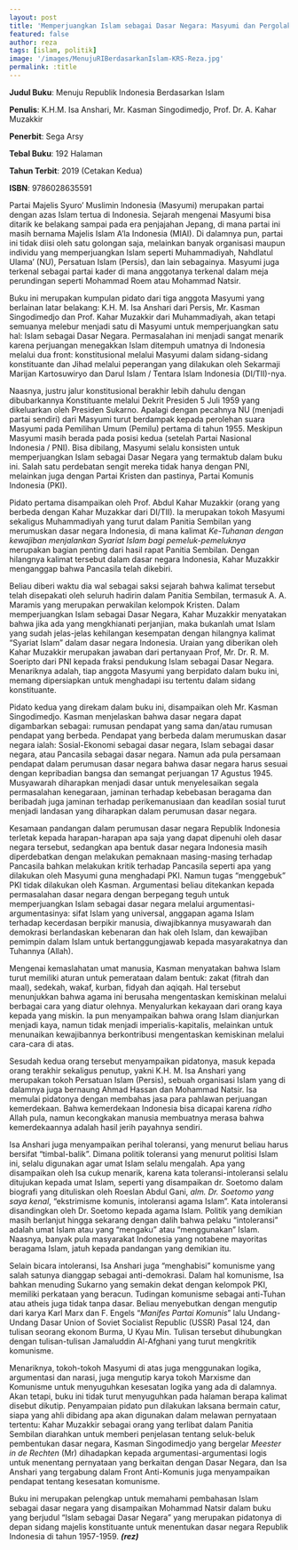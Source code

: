 ```yaml
---
layout: post
title: 'Memperjuangkan Islam sebagai Dasar Negara: Masyumi dan Pergolakan Konstituante'
featured: false
author: reza
tags: [islam, politik]
image: '/images/MenujuRIBerdasarkanIslam-KRS-Reza.jpg'
permalink: :title
---
```


**Judul Buku**: Menuju Republik Indonesia Berdasarkan Islam

**Penulis**: K.H.M. Isa Anshari, Mr. Kasman Singodimedjo, Prof. Dr. A. Kahar Muzakkir

**Penerbit**: Sega Arsy

**Tebal Buku**: 192 Halaman

**Tahun Terbit**: 2019 (Cetakan Kedua)

**ISBN**: 9786028635591

Partai Majelis Syuro’ Muslimin Indonesia (Masyumi) merupakan partai dengan azas Islam tertua di Indonesia. Sejarah mengenai Masyumi bisa ditarik ke belakang sampai pada era penjajahan Jepang, di mana partai ini masih bernama Majelis Islam A’la Indonesia (MIAI). Di dalamnya pun, partai ini tidak diisi oleh satu golongan saja, melainkan banyak organisasi maupun individu yang memperjuangkan Islam seperti Muhammadiyah, Nahdlatul Ulama’ (NU), Persatuan Islam (Persis), dan lain sebagainya. Masyumi juga terkenal sebagai partai kader di mana anggotanya terkenal dalam meja perundingan seperti Mohammad Roem atau Mohammad Natsir.

Buku ini merupakan kumpulan pidato dari tiga anggota Masyumi yang berlainan latar belakang: K.H. M. Isa Anshari dari Persis, Mr. Kasman Singodimedjo dan Prof. Kahar Muzakkir dari Muhammadiyah, akan tetapi semuanya melebur menjadi satu di Masyumi untuk memperjuangkan satu hal: Islam sebagai Dasar Negara. Permasalahan ini menjadi sangat menarik karena perjuangan menegakkan Islam ditempuh umatnya di Indonesia melalui dua front: konstitusional melalui Masyumi dalam sidang-sidang konstituante dan Jihad melalui peperangan yang dilakukan oleh Sekarmaji Marijan Kartosuwiryo dan Darul Islam / Tentara Islam Indonesia (DI/TII)-nya.

Naasnya, justru jalur konstitusional berakhir lebih dahulu dengan dibubarkannya Konstituante melalui Dekrit Presiden 5 Juli 1959 yang dikeluarkan oleh Presiden Sukarno. Apalagi dengan pecahnya NU (menjadi partai sendiri) dari Masyumi turut berdampak kepada perolehan suara Masyumi pada Pemilihan Umum (Pemilu) pertama di tahun 1955. Meskipun Masyumi masih berada pada posisi kedua (setelah Partai Nasional Indonesia / PNI). Bisa dibilang, Masyumi selalu konsisten untuk memperjuangkan Islam sebagai Dasar Negara yang termaktub dalam buku ini. Salah satu perdebatan sengit mereka tidak hanya dengan PNI, melainkan juga dengan Partai Kristen dan pastinya, Partai Komunis Indonesia (PKI).

Pidato pertama disampaikan oleh Prof. Abdul Kahar Muzakkir (orang yang berbeda dengan Kahar Muzakkar dari DI/TII). Ia merupakan tokoh Masyumi sekaligus Muhammadiyah yang turut dalam Panitia Sembilan yang merumuskan dasar negara Indonesia, di mana kalimat _Ke-Tuhanan dengan kewajiban menjalankan Syariat Islam bagi pemeluk-pemeluknya_ merupakan bagian penting dari hasil rapat Panitia Sembilan. Dengan hilangnya kalimat tersebut dalam dasar negara Indonesia, Kahar Muzakkir menganggap bahwa Pancasila telah dikebiri.

Beliau diberi waktu dia wal sebagai saksi sejarah bahwa kalimat tersebut telah disepakati oleh seluruh hadirin dalam Panitia Sembilan, termasuk A. A. Maramis yang merupakan perwakilan kelompok Kristen. Dalam memperjuangkan Islam sebagai Dasar Negara, Kahar Muzakkir menyatakan bahwa jika ada yang mengkhianati perjanjian, maka bukanlah umat Islam yang sudah jelas-jelas kehilangan kesempatan dengan hilangnya kalimat “Syariat Islam” dalam dasar negara Indonesia. Uraian yang diberikan oleh Kahar Muzakkir merupakan jawaban dari pertanyaan Prof, Mr. Dr. R. M. Soeripto dari PNI kepada fraksi pendukung Islam sebagai Dasar Negara. Menariknya adalah, tiap anggota Masyumi yang berpidato dalam buku ini, memang dipersiapkan untuk menghadapi isu tertentu dalam sidang konstituante.

Pidato kedua yang direkam dalam buku ini, disampaikan oleh Mr. Kasman Singodimedjo. Kasman menjelaskan bahwa dasar negara dapat digambarkan sebagai: rumusan pendapat yang sama dan/atau rumusan pendapat yang berbeda. Pendapat yang berbeda dalam merumuskan dasar negara ialah: Sosial-Ekonomi sebagai dasar negara, Islam sebagai dasar negara, atau Pancasila sebagai dasar negara. Namun ada pula persamaan pendapat dalam perumusan dasar negara bahwa dasar negara harus sesuai dengan kepribadian bangsa dan semangat perjuangan 17 Agustus 1945. Musyawarah diharapkan menjadi dasar untuk menyelesaikan segala permasalahan kenegaraan, jaminan terhadap kebebasan beragama dan beribadah juga jaminan terhadap perikemanusiaan dan keadilan sosial turut menjadi landasan yang diharapkan dalam perumusan dasar negara.

Kesamaan pandangan dalam perumusan dasar negara Republik Indonesia terletak kepada harapan-harapan apa saja yang dapat dipenuhi oleh dasar negara tersebut, sedangkan apa bentuk dasar negara Indonesia masih diperdebatkan dengan melakukan pemaknaan masing-masing terhadap Pancasila bahkan melakukan kritik terhadap Pancasila seperti apa yang dilakukan oleh Masyumi guna menghadapi PKI. Namun tugas “menggebuk” PKI tidak dilakukan oleh Kasman. Argumentasi beliau ditekankan kepada permasalahan dasar negara dengan berpegang teguh untuk memperjuangkan Islam sebagai dasar negara melalui argumentasi-argumentasinya: sifat Islam yang universal, anggapan agama Islam terhadap kecerdasan berpikir manusia, diwajibkannya musyawarah dan demokrasi berlandaskan kebenaran dan hak oleh Islam, dan kewajiban pemimpin dalam Islam untuk bertanggungjawab kepada masyarakatnya dan Tuhannya (Allah).

Mengenai kemaslahatan umat manusia, Kasman menyatakan bahwa Islam turut memiliki aturan untuk pemerataan dalam bentuk: zakat (fitrah dan maal), sedekah, wakaf, kurban, fidyah dan aqiqah. Hal tersebut menunjukkan bahwa agama ini berusaha mengentaskan kemiskinan melalui berbagai cara yang diatur olehnya. Menyalurkan kekayaan dari orang kaya kepada yang miskin. Ia pun menyampaikan bahwa orang Islam dianjurkan menjadi kaya, namun tidak menjadi imperialis-kapitalis, melainkan untuk menunaikan kewajibannya berkontribusi mengentaskan kemiskinan melalui cara-cara di atas.

Sesudah kedua orang tersebut menyampaikan pidatonya, masuk kepada orang terakhir sekaligus penutup, yakni K.H. M. Isa Anshari yang merupakan tokoh Persatuan Islam (Persis), sebuah organisasi Islam yang di dalamnya juga bernaung Ahmad Hassan dan Mohammad Natsir. Isa memulai pidatonya dengan membahas jasa para pahlawan perjuangan kemerdekaan. Bahwa kemerdekaan Indonesia bisa dicapai karena _ridho_ Allah pula, namun kecongkakan manusia membuatnya merasa bahwa kemerdekaannya adalah hasil jerih payahnya sendiri.

Isa Anshari juga menyampaikan perihal toleransi, yang menurut beliau harus bersifat “timbal-balik”. Dimana politik toleransi yang menurut politisi Islam ini, selalu digunakan agar umat Islam selalu mengalah. Apa yang disampaikan oleh Isa cukup menarik, karena kata toleransi-intoleransi selalu ditujukan kepada umat Islam, seperti yang disampaikan dr. Soetomo dalam biografi yang dituliskan oleh Roeslan Abdul Gani, _alm. Dr. Soetomo yang saya kenal_, “ekstrimisme komunis, intoleransi agama Islam”. Kata intoleransi disandingkan oleh Dr. Soetomo kepada agama Islam. Politik yang demikian masih berlanjut hingga sekarang dengan dalih bahwa pelaku “intoleransi” adalah umat Islam atau yang “mengaku” atau “menggunakan” Islam. Naasnya, banyak pula masyarakat Indonesia yang notabene mayoritas beragama Islam, jatuh kepada pandangan yang demikian itu.

Selain bicara intoleransi, Isa Anshari juga “menghabisi” komunisme yang salah satunya dianggap sebagai anti-demokrasi. Dalam hal komunisme, Isa bahkan menuding Sukarno yang semakin dekat dengan kelompok PKI, memiliki perkataan yang beracun. Tudingan komunisme sebagai anti-Tuhan atau atheis juga tidak tanpa dasar. Beliau menyebutkan dengan mengutip dari karya Karl Marx dan F. Engels “_Manifes Partai Komunis_” lalu Undang-Undang Dasar Union of Soviet Socialist Republic (USSR) Pasal 124, dan tulisan seorang ekonom Burma, U Kyau Min. Tulisan tersebut dihubungkan dengan tulisan-tulisan Jamaluddin Al-Afghani yang turut mengkritik komunisme.

Menariknya, tokoh-tokoh Masyumi di atas juga menggunakan logika, argumentasi dan narasi, juga mengutip karya tokoh Marxisme dan Komunisme untuk menyuguhkan kesesatan logika yang ada di dalamnya. Akan tetapi, buku ini tidak turut menyuguhkan pada halaman berapa kalimat disebut dikutip. Penyampaian pidato pun dilakukan laksana bermain catur, siapa yang ahli dibidang apa akan digunakan dalam melawan pernyataan tertentu: Kahar Muzakkir sebagai orang yang terlibat dalam Panitia Sembilan diarahkan untuk memberi penjelasan tentang seluk-beluk pembentukan dasar negara, Kasman Singodimedjo yang bergelar _Meester in de Rechten_ (Mr) dihadapkan kepada argumentasi-argumentasi logis untuk menentang pernyataan yang berkaitan dengan Dasar Negara, dan Isa Anshari yang tergabung dalam Front Anti-Komunis juga menyampaikan pendapat tentang kesesatan komunisme.

Buku ini merupakan pelengkap untuk memahami pembahasan Islam sebagai dasar negara yang disampaikan Mohammad Natsir dalam buku yang berjudul “Islam sebagai Dasar Negara” yang merupakan pidatonya di depan sidang majelis konstituante untuk menentukan dasar negara Republik Indonesia di tahun 1957-1959. **_(rez)_**

